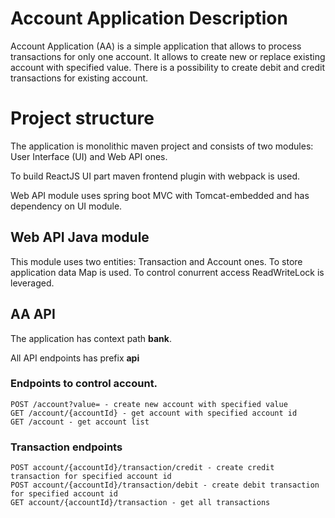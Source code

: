 # Account Application Description

Account Application (AA) is a simple application that allows to process transactions for only one account.
It allows to create new or replace existing account with specified value.
There is a possibility to create debit and credit transactions for existing account.

# Project structure
The application is monolithic maven project and consists of two modules: User Interface (UI) and Web API ones.

To build ReactJS UI part maven frontend plugin with webpack is used.

Web API module uses spring boot MVC with Tomcat-embedded and has dependency on UI module.

## Web API Java module
This module uses two entities: Transaction and Account ones.
To store application data Map is used.
To control conurrent access ReadWriteLock is leveraged.

## AA API

The application has context path **bank**.

All API endpoints has prefix **api**

### Endpoints to control account.

```
POST /account?value= - create new account with specified value
GET /account/{accountId} - get account with specified account id
GET /account - get account list 
```

### Transaction endpoints
```
POST account/{accountId}/transaction/credit - create credit transaction for specified account id
POST account/{accountId}/transaction/debit - create debit transaction for specified account id
GET account/{accountId}/transaction - get all transactions
```
